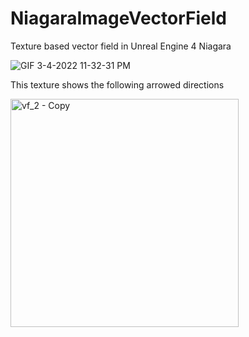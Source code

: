# NiagaraImageVectorField
Texture based vector field in Unreal Engine 4 Niagara

![GIF 3-4-2022 11-32-31 PM](https://user-images.githubusercontent.com/26865534/156782364-2af421c4-9da2-4f91-969d-ec288ddde947.gif)

This texture shows the following arrowed directions

<img width="365" alt="vf_2 - Copy" src="https://user-images.githubusercontent.com/26865534/156782426-421cd590-19b5-4970-9dd6-255bc2a52f14.png">
